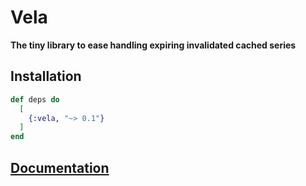 # Vela

**The tiny library to ease handling expiring invalidated cached series**

## Installation

```elixir
def deps do
  [
    {:vela, "~> 0.1"}
  ]
end
```

## [Documentation](https://hexdocs.pm/vela)
